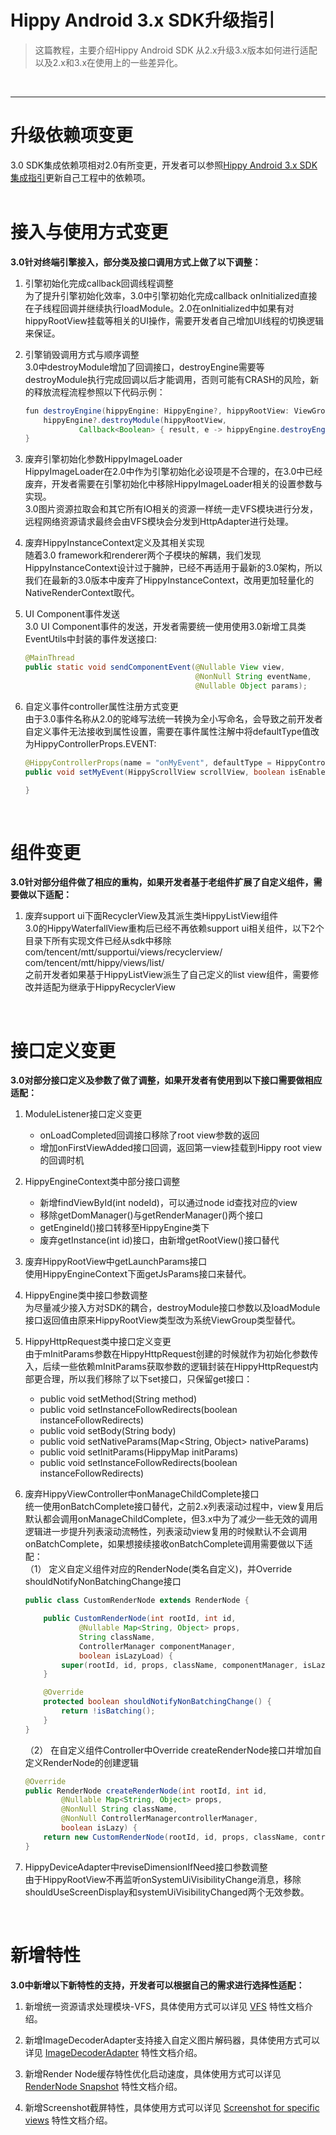 # Hippy Android 3.x SDK升级指引

> 这篇教程，主要介绍Hippy Android SDK 从2.x升级3.x版本如何进行适配以及2.x和3.x在使用上的一些差异化。
</br>

---

# 升级依赖项变更

3.0 SDK集成依赖项相对2.0有所变更，开发者可以参照[Hippy Android 3.x SDK集成指引](development/android-3.0-integration-guidelines.md)更新自己工程中的依赖项。
</br>
</br>

# 接入与使用方式变更

**3.0针对终端引擎接入，部分类及接口调用方式上做了以下调整：**

1. 引擎初始化完成callback回调线程调整 <br>
   为了提升引擎初始化效率，3.0中引擎初始化完成callback onInitialized直接在子线程回调并继续执行loadModule。2.0在onInitialized中如果有对hippyRootView挂载等相关的UI操作，需要开发者自己增加UI线程的切换逻辑来保证。

2. 引擎销毁调用方式与顺序调整 <br>
   3.0中destroyModule增加了回调接口，destroyEngine需要等destroyModule执行完成回调以后才能调用，否则可能有CRASH的风险，新的释放流程流程参照以下代码示例：

    ```java
    fun destroyEngine(hippyEngine: HippyEngine?, hippyRootView: ViewGroup?) {
        hippyEngine?.destroyModule(hippyRootView,
                Callback<Boolean> { result, e -> hippyEngine.destroyEngine() })
    }
    ```

3. 废弃引擎初始化参数HippyImageLoader <br>
   HippyImageLoader在2.0中作为引擎初始化必设项是不合理的，在3.0中已经废弃，开发者需要在引擎初始化中移除HippyImageLoader相关的设置参数与实现。</br>
   3.0图片资源拉取会和其它所有IO相关的资源一样统一走VFS模块进行分发，远程网络资源请求最终会由VFS模块会分发到HttpAdapter进行处理。

4. 废弃HippyInstanceContext定义及其相关实现 <br>
   随着3.0 framework和renderer两个子模块的解耦，我们发现HippyInstanceContext设计过于臃肿，已经不再适用于最新的3.0架构，所以我们在最新的3.0版本中废弃了HippyInstanceContext，改用更加轻量化的NativeRenderContext取代。

5. UI Component事件发送 <br>
   3.0 UI Component事件的发送，开发者需要统一使用使用3.0新增工具类EventUtils中封装的事件发送接口:

    ```java
    @MainThread
    public static void sendComponentEvent(@Nullable View view, 
                                          @NonNull String eventName,
                                          @Nullable Object params);
    ```

6. 自定义事件controller属性注册方式变更 <br>
   由于3.0事件名称从2.0的驼峰写法统一转换为全小写命名，会导致之前开发者自定义事件无法接收到属性设置，需要在事件属性注解中将defaultType值改为HippyControllerProps.EVENT:

    ```java
    @HippyControllerProps(name = "onMyEvent", defaultType = HippyControllerProps.EVENT, defaultBoolean = false)
    public void setMyEvent(HippyScrollView scrollView, boolean isEnable) {

    }
    ```
    
</br>

# 组件变更

**3.0针对部分组件做了相应的重构，如果开发者基于老组件扩展了自定义组件，需要做以下适配：**

1. 废弃support ui下面RecyclerView及其派生类HippyListView组件 <br>
   3.0的HippyWaterfallView重构后已经不再依赖support ui相关组件，以下2个目录下所有实现文件已经从sdk中移除 </br>
   com/tencent/mtt/supportui/views/recyclerview/ </br>
   com/tencent/mtt/hippy/views/list/ </br>
   之前开发者如果基于HippyListView派生了自己定义的list view组件，需要修改并适配为继承于HippyRecyclerView

</br>

# 接口定义变更

**3.0对部分接口定义及参数了做了调整，如果开发者有使用到以下接口需要做相应适配：**

1. ModuleListener接口定义变更 <br>
   - onLoadCompleted回调接口移除了root view参数的返回
   - 增加onFirstViewAdded接口回调，返回第一view挂载到Hippy root view的回调时机

2. HippyEngineContext类中部分接口调整 <br>
    - 新增findViewById(int nodeId)，可以通过node id查找对应的view
    - 移除getDomManager()与getRenderManager()两个接口
    - getEngineId()接口转移至HippyEngine类下
    - 废弃getInstance(int id)接口，由新增getRootView()接口替代

3. 废弃HippyRootView中getLaunchParams接口 <br>
   使用HippyEngineContext下面getJsParams接口来替代。 

4. HippyEngine类中接口参数调整 <br>
   为尽量减少接入方对SDK的耦合，destroyModule接口参数以及loadModule接口返回值由原来HippyRootView类型改为系统ViewGroup类型替代。

5. HippyHttpRequest类中接口定义变更 <br>
    由于mInitParams参数在HippyHttpRequest创建的时候就作为初始化参数传入，后续一些依赖mInitParams获取参数的逻辑封装在HippyHttpRequest内部更合理，所以我们移除了以下set接口，只保留get接口：
    - public void setMethod(String method)
    - public void setInstanceFollowRedirects(boolean instanceFollowRedirects)
    - public void setBody(String body)
    - public void setNativeParams(Map<String, Object> nativeParams)
    - public void setInitParams(HippyMap initParams) 
    - public void setInstanceFollowRedirects(boolean instanceFollowRedirects)

6. 废弃HippyViewController中onManageChildComplete接口 <br>
   统一使用onBatchComplete接口替代，之前2.x列表滚动过程中，view复用后默认都会调用onManageChildComplete，但3.x中为了减少一些无效的调用逻辑进一步提升列表滚动流畅性，列表滚动view复用的时候默认不会调用onBatchComplete，如果想接续接收onBatchComplete调用需要做以下适配： <br>
   （1） 定义自定义组件对应的RenderNode(类名自定义)，并Override shouldNotifyNonBatchingChange接口

    ```java
    public class CustomRenderNode extends RenderNode {

        public CustomRenderNode(int rootId, int id, 
                @Nullable Map<String, Object> props,
                String className, 
                ControllerManager componentManager, 
                boolean isLazyLoad) {
            super(rootId, id, props, className, componentManager, isLazyLoad);
        }

        @Override
        protected boolean shouldNotifyNonBatchingChange() {
            return !isBatching();
        }
    }
    ```
    
    （2） 在自定义组件Controller中Override createRenderNode接口并增加自定义RenderNode的创建逻辑

    ```java
    @Override
    public RenderNode createRenderNode(int rootId, int id, 
            @Nullable Map<String, Object> props,
            @NonNull String className, 
            @NonNull ControllerManagercontrollerManager, 
            boolean isLazy) {
        return new CustomRenderNode(rootId, id, props, className, controllerManager, isLazy);
    }
    ```

7. HippyDeviceAdapter中reviseDimensionIfNeed接口参数调整 <br>
   由于HippyRootView不再监听onSystemUiVisibilityChange消息，移除shouldUseScreenDisplay和systemUiVisibilityChanged两个无效参数。

</br>

# 新增特性

**3.0中新增以下新特性的支持，开发者可以根据自己的需求进行选择性适配：**

1. 新增统一资源请求处理模块-VFS，具体使用方式可以详见 [VFS](feature/feature3.0/vfs.md) 特性文档介绍。

2. 新增ImageDecoderAdapter支持接入自定义图片解码器，具体使用方式可以详见 [ImageDecoderAdapter](feature/feature3.0/image-decoder-adapter.md) 特性文档介绍。

3. 新增Render Node缓存特性优化启动速度，具体使用方式可以详见 [RenderNode Snapshot](feature/feature3.0/render-node-snapshot.md) 特性文档介绍。

4. 新增Screenshot截屏特性，具体使用方式可以详见 [Screenshot for specific views](feature/feature3.0/screenshot.md) 特性文档介绍。

